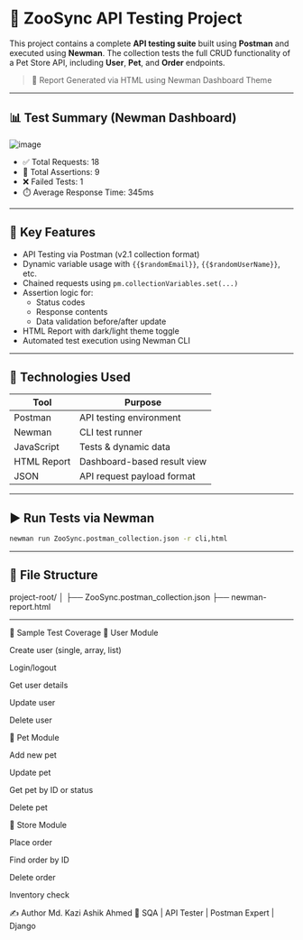 # 🧪 ZooSync API Testing Project

This project contains a complete **API testing suite** built using **Postman** and executed using **Newman**. The collection tests the full CRUD functionality of a Pet Store API, including **User**, **Pet**, and **Order** endpoints.

> 🚀 Report Generated via HTML using Newman Dashboard Theme

---

## 📊 Test Summary (Newman Dashboard)

![image](https://github.com/user-attachments/assets/ae8fd0ae-1b5d-4f77-98fc-15dfb0056ceb)


- ✅ Total Requests: 18
- 🧪 Total Assertions: 9
- ❌ Failed Tests: 1
- ⏱️ Average Response Time: 345ms

---

## 🧩 Key Features

- API Testing via Postman (v2.1 collection format)
- Dynamic variable usage with `{{$randomEmail}}`, `{{$randomUserName}}`, etc.
- Chained requests using `pm.collectionVariables.set(...)`
- Assertion logic for:
  - Status codes
  - Response contents
  - Data validation before/after update
- HTML Report with dark/light theme toggle
- Automated test execution using Newman CLI

---

## 🧰 Technologies Used

| Tool       | Purpose                    |
|------------|----------------------------|
| Postman    | API testing environment    |
| Newman     | CLI test runner            |
| JavaScript | Tests & dynamic data       |
| HTML Report | Dashboard-based result view |
| JSON       | API request payload format |

---
## ▶️ Run Tests via Newman

```bash
newman run ZooSync.postman_collection.json -r cli,html
````
---

## 📁 File Structure

project-root/
│
├── ZooSync.postman_collection.json
├── newman-report.html 



---
📄 Sample Test Coverage
👤 User Module

Create user (single, array, list)

Login/logout

Get user details

Update user

Delete user

🐶 Pet Module

Add new pet

Update pet

Get pet by ID or status

Delete pet

🛒 Store Module

Place order

Find order by ID

Delete order

Inventory check

✍️ Author
Md. Kazi Ashik Ahmed
💼 SQA | API Tester | Postman Expert | Django


